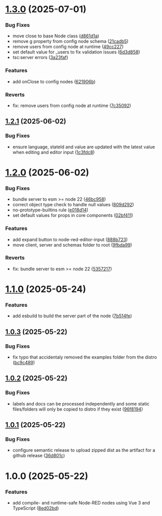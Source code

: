 # [1.3.0](https://github.com/AllanOricil/node-red-vue-template/compare/v1.2.1...v1.3.0) (2025-07-01)


### Bug Fixes

* move close to base Node class ([d861d1a](https://github.com/AllanOricil/node-red-vue-template/commit/d861d1af252459ca7165d771248ad2cf6b323548))
* remove g property from config node schema ([21cadb5](https://github.com/AllanOricil/node-red-vue-template/commit/21cadb5f3c4c7cd8fd990389ec692179a9f76906))
* remove users from config node at runtime ([49cc227](https://github.com/AllanOricil/node-red-vue-template/commit/49cc22780fbac3ad203dda1e518a7f8057968ee0))
* set default value for _users to fix validation issues ([6d3d858](https://github.com/AllanOricil/node-red-vue-template/commit/6d3d858f8fd9ecf84b0d31c395c2a8d2bea444f6))
* tsc:server errors ([3a23faf](https://github.com/AllanOricil/node-red-vue-template/commit/3a23faf39613ff80c2c5d9e69d5df41c1bd28b7c))


### Features

* add onClose to config nodes ([621906b](https://github.com/AllanOricil/node-red-vue-template/commit/621906be94da0ce459f887e030d7c3ae51e9c67a))


### Reverts

* fix: remove users from config node at runtime ([7c35092](https://github.com/AllanOricil/node-red-vue-template/commit/7c35092276fdd45cde5bcca47ae6d7342402e430))

## [1.2.1](https://github.com/AllanOricil/node-red-vue-template/compare/v1.2.0...v1.2.1) (2025-06-02)


### Bug Fixes

* ensure language, stateId and value are updated with the latest value when editing and editor input ([1c3fdc8](https://github.com/AllanOricil/node-red-vue-template/commit/1c3fdc83c016b897faf0f39c8157f1ab67fe06d3))

# [1.2.0](https://github.com/AllanOricil/node-red-vue-template/compare/v1.1.0...v1.2.0) (2025-06-02)


### Bug Fixes

* bundle server to esm >= node 22 ([46bc958](https://github.com/AllanOricil/node-red-vue-template/commit/46bc95884aad88ee3545bcb5011707ed82496055))
* correct object type check to handle null values ([809d292](https://github.com/AllanOricil/node-red-vue-template/commit/809d29258dedb60555b2c5331648a3bccd340664))
* no-prototype-builtins rule ([e018d14](https://github.com/AllanOricil/node-red-vue-template/commit/e018d14a64a44dc40b69c419f2dbeb336f5fd705))
* set default values for props in core components ([02bf411](https://github.com/AllanOricil/node-red-vue-template/commit/02bf411c0c4239e7efc2c7a3bccb3523213b6718))


### Features

* add expand button to node-red-editor-input ([888b723](https://github.com/AllanOricil/node-red-vue-template/commit/888b7239bf0c724babba62a0a81fa9e5faeb9d8f))
* move client, server and schemas folder to root ([9fbda99](https://github.com/AllanOricil/node-red-vue-template/commit/9fbda992d01e3adbd78d2e2066023e07693a2e56))


### Reverts

* fix: bundle server to esm >= node 22 ([5357217](https://github.com/AllanOricil/node-red-vue-template/commit/535721713a1d867daea34b698cd60db7c0832cd2))

# [1.1.0](https://github.com/AllanOricil/node-red-vue-template/compare/v1.0.3...v1.1.0) (2025-05-24)


### Features

* add esbuild to build the server part of the node ([7b514fe](https://github.com/AllanOricil/node-red-vue-template/commit/7b514fe2fea89dbde503c01820143cf964180b00))

## [1.0.3](https://github.com/AllanOricil/node-red-vue-template/compare/v1.0.2...v1.0.3) (2025-05-22)


### Bug Fixes

* fix typo that accidentaly removed the examples folder from the distro ([bc9c489](https://github.com/AllanOricil/node-red-vue-template/commit/bc9c489a911477280a93a5cf2bdb91aa7f547f17))

## [1.0.2](https://github.com/AllanOricil/node-red-vue-template/compare/v1.0.1...v1.0.2) (2025-05-22)


### Bug Fixes

* labels and docs can be processed independently and some static files/folders will only be copied to distro if they exist ([96f8194](https://github.com/AllanOricil/node-red-vue-template/commit/96f8194812c5c81082249939dcc1462e5d8b30f9))

## [1.0.1](https://github.com/AllanOricil/node-red-vue-template/compare/v1.0.0...v1.0.1) (2025-05-22)


### Bug Fixes

* configure semantic release to upload zipped dist as the artifact for a github release ([36d801c](https://github.com/AllanOricil/node-red-vue-template/commit/36d801c500f2f85130678785be3730b603b47db9))

# 1.0.0 (2025-05-22)


### Features

* add compile- and runtime-safe Node-RED nodes using Vue 3 and TypeScript ([8ed02bd](https://github.com/AllanOricil/node-red-vue-template/commit/8ed02bdfe61d1720be71f5c71c5da2ce5ea5bf8a))
